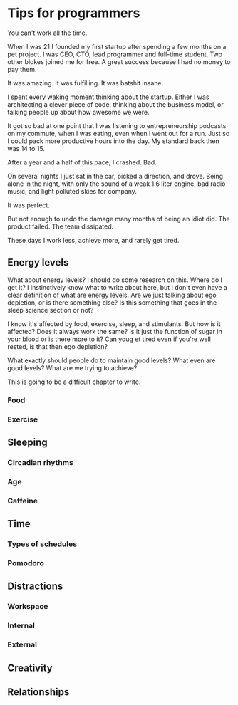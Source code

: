 # Tips for programmers

You can't work all the time.

When I was 21 I founded my first startup after spending a few months on a pet project. I was CEO, CTO, lead programmer and full-time student. Two other blokes joined me for free. A great success because I had no money to pay them.

It was amazing. It was fulfilling. It was batshit insane.

I spent every waking moment thinking about the startup. Either I was architecting a clever piece of code, thinking about the business model, or talking people up about how awesome we were.

It got so bad at one point that I was listening to entrepreneurship podcasts on my commute, when I was eating, even when I went out for a run. Just so I could pack more productive hours into the day. My standard back then was 14 to 15. 

After a year and a half of this pace, I crashed. Bad.

On several nights I just sat in the car, picked a direction, and drove. Being alone in the night, with only the sound of a weak 1.6 liter engine, bad radio music, and light polluted skies for company.

It was perfect.

But not enough to undo the damage many months of being an idiot did. The product failed. The team dissipated.

These days I work less, achieve more, and rarely get tired.

## Energy levels

What about energy levels? I should do some research on this. Where do I get it? I instinctively know what to write about here, but I don't even have a clear definition of what are energy levels. Are we just talking about ego depletion, or is there something else? Is this something that goes in the sleep science section or not?

I know it's affected by food, exercise, sleep, and stimulants. But how is it affected? Does it always work the same? Is it just the function of sugar in your blood or is there more to it? Can youg et tired even if you're well rested, is that then ego depletion?

What exactly should people do to maintain good levels? What even are good levels? What are we trying to achieve?

This is going to be a difficult chapter to write.

### Food

### Exercise



## Sleeping

### Circadian rhythms

### Age

### Caffeine


## Time

### Types of schedules

### Pomodoro


## Distractions

### Workspace

### Internal

### External


## Creativity


## Relationships

